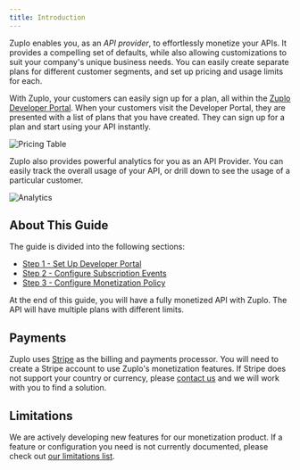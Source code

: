 ```yaml
---
title: Introduction
---
```


Zuplo enables you, as an _API provider_, to effortlessly monetize your APIs. It
provides a compelling set of defaults, while also allowing customizations to
suit your company's unique business needs. You can easily create separate plans
for different customer segments, and set up pricing and usage limits for each.

With Zuplo, your customers can easily sign up for a plan, all within the
[Zuplo Developer Portal](/docs/articles/developer-portal.md). When your
customers visit the Developer Portal, they are presented with a list of plans
that you have created. They can sign up for a plan and start using your API
instantly.

![Pricing Table](../../public/media/monetization-dev-portal-setup/image.png)

Zuplo also provides powerful analytics for you as an API Provider. You can
easily track the overall usage of your API, or drill down to see the usage of a
particular customer.

![Analytics](https://cdn.zuplo.com/assets/353fb3d5-f019-443b-92d6-a4127814b1f0.png)

## About This Guide

The guide is divided into the following sections:

- [Step 1 - Set Up Developer Portal](/docs/articles/monetization-dev-portal-setup.md)
- [Step 2 - Configure Subscription Events](/docs/articles/monetization-webhook-setup.md)
- [Step 3 - Configure Monetization Policy](/docs/articles/monetization-policy-setup.md)

At the end of this guide, you will have a fully monetized API with Zuplo. The
API will have multiple plans with different limits.

## Payments

Zuplo uses [Stripe](https://stripe.com) as the billing and payments processor.
You will need to create a Stripe account to use Zuplo's monetization features.
If Stripe does not support your country or currency, please
[contact us](https://discord.zuplo.com) and we will work with you to find a
solution.

## Limitations

We are actively developing new features for our monetization product. If a
feature or configuration you need is not currently documented, please check out
[our limitations list](./monetization-limitations.md).
